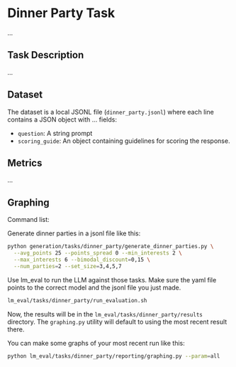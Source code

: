 # Dinner Party Task

...

## Task Description

...

## Dataset

The dataset is a local JSONL file (`dinner_party.jsonl`) where each line contains a JSON object with ... fields:
- `question`: A string prompt
- `scoring_guide`: An object containing guidelines for scoring the response.

## Metrics

...

## Graphing

Command list:

Generate dinner parties in a jsonl file like this:

```bash
python generation/tasks/dinner_party/generate_dinner_parties.py \
  --avg_points 25 --points_spread 0 --min_interests 2 \
  --max_interests 6 --bimodal_discount=0,15 \
  --num_parties=2 --set_size=3,4,5,7
```

Use lm_eval to run the LLM against those tasks. Make sure the yaml file points to the correct model and the jsonl file you just made.

```bash
lm_eval/tasks/dinner_party/run_evaluation.sh
```

Now, the results will be in the `lm_eval/tasks/dinner_party/results` directory. The `graphing.py` utility will default to using the most recent result there. 

You can make some graphs of your most recent run like this:

```bash
python lm_eval/tasks/dinner_party/reporting/graphing.py --param=all
```